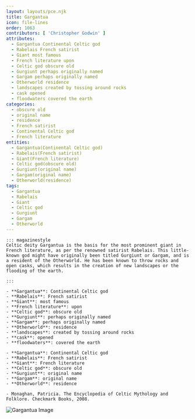 ```yaml
---
layout: layouts/pce.njk
title: Gargantua
icon: file-lines
order: 1063
contributors: [ 'Christopher Godwin' ]
attributes:
  - Gargantua Continental Celtic god
  - Rabelais French satirist
  - Giant most famous
  - French literature upon
  - Celtic god obscure old
  - Gurgiunt perhaps originally named
  - Gargam perhaps originally named
  - Otherworld residence
  - landscapes created by tossing around rocks
  - cask opened
  - floodwaters covered the earth
categories:
  - obscure old
  - original name
  - residence
  - French satirist
  - Continental Celtic god
  - French literature
entities:
  - Gargantua(Continental Celtic god)
  - Rabelais(French satirist)
  - Giant(French literature)
  - Celtic god(obscure old)
  - Gurgiunt(original name)
  - Gargam(original name)
  - Otherworld(residence)
tags:
  - Gargantua
  - Rabelais
  - Giant
  - Celtic god
  - Gurgiunt
  - Gargam
  - Otherworld
---
```

``` tab [group1:Info]
::: magazinestyle
Celtic deity Gargantua is the basis for the most prominent giant in French literature, as per the renowned satirist Rabelais. This little-known god might have originally been titled Gurgiunt or Gargam, and is a resident of the Otherworld. He has been known to throw rocks and open casks, which results in the creation of new landscapes or the flooding of the earth.

:::
```
``` tab [group1:Attributes]
- **Gargantua**: Continental Celtic god
- **Rabelais**: French satirist
- **Giant**: most famous
- **French literature**: upon
- **Celtic god**: obscure old
- **Gurgiunt**: perhaps originally named
- **Gargam**: perhaps originally named
- **Otherworld**: residence
- **landscapes**: created by tossing around rocks
- **cask**: opened
- **floodwaters**: covered the earth
```
``` tab [group1:Entities]
- **Gargantua**: Continental Celtic god
- **Rabelais**: French satirist
- **Giant**: French literature
- **Celtic god**: obscure old
- **Gurgiunt**: original name
- **Gargam**: original name
- **Otherworld**: residence
```
``` tab [group1:Sources]
- Monaghan, Patricia. The Encyclopedia of Celtic Mythology and Folklore. Checkmark Books, 2008.
```
![Gargantua Image](['https://upload.wikimedia.org/wikipedia/commons/f/f7/Page11-682px-Rabelais_-_Pantagruel%2C_ca_1530.jpg'])
